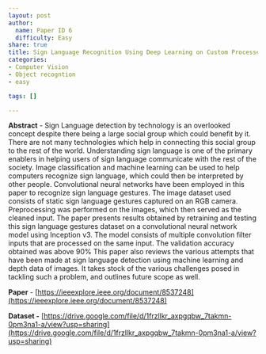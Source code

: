 ```yaml
---
layout: post
author:
  name: Paper ID 6
  difficulty: Easy
share: true
title: Sign Language Recognition Using Deep Learning on Custom Processed Static Gesture Images
categories:
- Computer Vision
- Object recogntion
- easy

tags: []

---
```

**Abstract** - Sign Language detection by technology is an overlooked concept despite there being a large social group which could benefit by it. There are not many technologies which help in connecting this social group to the rest of the world. Understanding sign language is one of the primary enablers in helping users of sign language communicate with the rest of the society. Image classification and machine learning can be used to help computers recognize sign language, which could then be interpreted by other people. Convolutional neural networks have been employed in this paper to recognize sign language gestures. The image dataset used consists of static sign language gestures captured on an RGB camera. Preprocessing was performed on the images, which then served as the cleaned input. The paper presents results obtained by retraining and testing this sign language gestures dataset on a convolutional neural network model using Inception v3. The model consists of multiple convolution filter inputs that are processed on the same input. The validation accuracy obtained was above 90% This paper also reviews the various attempts that have been made at sign language detection using machine learning and depth data of images. It takes stock of the various challenges posed in tackling such a problem, and outlines future scope as well.

**Paper** - [https://ieeexplore.ieee.org/document/8537248](https://ieeexplore.ieee.org/document/8537248)

**Dataset -** [https://drive.google.com/file/d/1frzllkr_axpgqbw_7takmn-0pm3na1-a/view?usp=sharing](https://drive.google.com/file/d/1frzllkr_axpgqbw_7takmn-0pm3na1-a/view?usp=sharing)
    